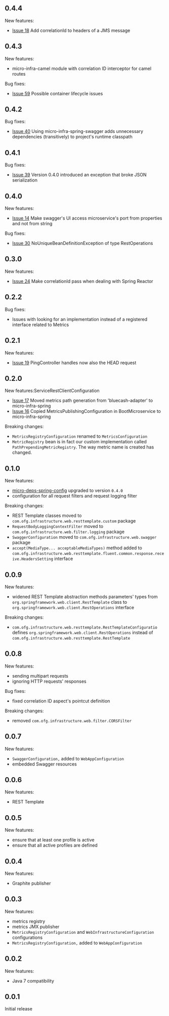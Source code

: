 0.4.4
-----
New features:
* [Issue 18](https://github.com/4finance/micro-infra-spring/issues/18) Add correlationId to headers of a JMS message

0.4.3
-----
New features:
* micro-infra-camel module with correlation ID interceptor for camel routes

Bug fixes:
* [Issue 59](https://github.com/4finance/micro-infra-spring/issues/59) Possible container lifecycle issues

0.4.2
-----
Bug fixes:
* [Issue 40](https://github.com/4finance/micro-infra-spring/issues/40) Using micro-infra-spring-swagger adds unnecessary dependencies (transitively) to project's runtime classpath

0.4.1
-----
Bug fixes:
* [Issue 39](https://github.com/4finance/micro-infra-spring/issues/39) Version 0.4.0 introduced an exception that broke JSON serialization

0.4.0
-----
New features:
* [Issue 14](https://github.com/4finance/micro-infra-spring/issues/14) Make swagger's UI access microservice's port from properties and not from string

Bug fixes:
* [Issue 30](https://github.com/4finance/micro-infra-spring/issues/30) NoUniqueBeanDefinitionException of type RestOperations

0.3.0
-----
New features:
* [Issue 24](https://github.com/4finance/micro-infra-spring/issues/24) Make correlationId pass when dealing with Spring Reactor

0.2.2
-----
Bug fixes:
* Issues with looking for an implementation instead of a registered interface related to Metrics

0.2.1
-----
New features:
* [Issue 19](https://github.com/4finance/micro-infra-spring/issues/17) PingController handles now also the HEAD request

0.2.0
-----
New features:ServiceRestClientConfiguration
* [Issue 17](https://github.com/4finance/micro-infra-spring/issues/17) Moved metrics path generation from 'bluecash-adapter' to micro-infra-spring
* [Issue 16](https://github.com/4finance/micro-infra-spring/issues/16) Copied MetricsPublishingConfiguration in BootMicroservice to micro-infra-spring

Breaking changes:
* `MetricsRegistryConfiguration` renamed to `MetricsConfiguration`
* `MetricRegistry` bean is in fact our custom implementation called `PathPrependingMetricRegistry`. The way metric name is created has changed.

0.1.0
-----
New features:
* [micro-deps-spring-config](https://github.com/4finance/micro-deps) upgraded to version `0.4.0`
* configuration for all request filters and request logging filter  

Breaking changes:
* REST Template classes moved to `com.ofg.infrastructure.web.resttemplate.custom` package
* `RequestBodyLoggingContextFilter` moved to `com.ofg.infrastructure.web.filter.logging` package
* `SwaggerConfiguration` moved to `com.ofg.infrastructure.web.swagger` package
* `accept(MediaType... acceptableMediaTypes)` method added to `com.ofg.infrastructure.web.resttemplate.fluent.common.response.receive.HeadersSetting` interface

0.0.9
-----
New features:
* widened REST Template abstraction methods parameters' types from `org.springframework.web.client.RestTemplate` class to `org.springframework.web.client.RestOperations` interface

Breaking changes:
* `com.ofg.infrastructure.web.resttemplate.RestTemplateConfiguratio` defines `org.springframework.web.client.RestOperations` instead of `com.ofg.infrastructure.web.resttemplate.RestTemplate`

0.0.8
-----
New features:
* sending multipart requests
* ignoring HTTP requests' responses

Bug fixes:
* fixed correlation ID aspect's pointcut definition

Breaking changes:
* removed `com.ofg.infrastructure.web.filter.CORSFilter`

0.0.7
-----
New features:
* `SwaggerConfiguration,` added to `WebAppConfiguration`
* embedded Swagger resources

0.0.6
-----
New features:
* REST Template

0.0.5
-----
New features:
* ensure that at least one profile is active
* ensure that all active profiles are defined  

0.0.4
-----
New features:
* Graphite publisher

0.0.3
-----
New features:
* metrics registry
* metrics JMX publisher
* `MetricsRegistryConfiguration` and `WebInfrastructureConfiguration` configurations
* `MetricsRegistryConfiguration,` added to `WebAppConfiguration`

0.0.2
-----
New features:
* Java 7 compatibility

0.0.1
-----
Initial release
